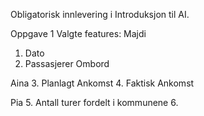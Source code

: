 Obligatorisk innlevering i Introduksjon til AI. 

Oppgave 1 
 Valgte features:
 Majdi
  1. Dato
  2. Passasjerer Ombord

 Aina
  3. Planlagt Ankomst
  4. Faktisk Ankomst
  
 Pia
  5. Antall turer fordelt i kommunene
  6.  
